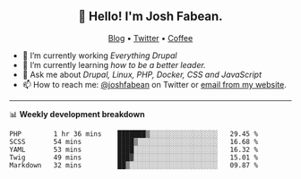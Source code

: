 <h2 align="center">👋 Hello! I'm Josh Fabean.</h2>
<p align="center">
  <a href="https://joshfabean.com">Blog</a> •
  <a href="https://twitter.com/fabean">Twitter</a> •
  <a href="https://www.buymeacoffee.com/LSxne6Yr4">Coffee</a>
</p>

- 🔭 I’m currently working *Everything Drupal*
- 🌱 I’m currently learning *how to be a better leader.*
- 💬 Ask me about *Drupal, Linux, PHP, Docker, CSS and JavaScript*
- 📫 How to reach me: [@joshfabean](https://twitter.com/joshfabean) on Twitter or [email from my website](https://joshfabean.com).

-------

📊 **Weekly development breakdown**
<!--START_SECTION:waka-->
```text
PHP        1 hr 36 mins    ███████▒░░░░░░░░░░░░░░░░░   29.45 % 
SCSS       54 mins         ████▒░░░░░░░░░░░░░░░░░░░░   16.68 % 
YAML       53 mins         ████░░░░░░░░░░░░░░░░░░░░░   16.32 % 
Twig       49 mins         ███▓░░░░░░░░░░░░░░░░░░░░░   15.01 % 
Markdown   32 mins         ██▒░░░░░░░░░░░░░░░░░░░░░░   09.87 % 
```
<!--END_SECTION:waka-->

<!--
**fabean/fabean** is a ✨ _special_ ✨ repository because its `README.md` (this file) appears on your GitHub profile.

Here are some ideas to get you started:

- 🔭 I’m currently working on ...
- 🌱 I’m currently learning ...
- 👯 I’m looking to collaborate on ...
- 🤔 I’m looking for help with ...
- 💬 Ask me about ...
- 📫 How to reach me: ...
- 😄 Pronouns: ...
- ⚡ Fun fact: ...
-->

